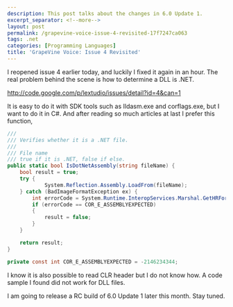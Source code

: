 ```yaml
---
description: This post talks about the changes in 6.0 Update 1.
excerpt_separator: <!--more-->
layout: post
permalink: /grapevine-voice-issue-4-revisited-17f7247ca063
tags: .net
categories: [Programming Languages]
title: 'GrapeVine Voice: Issue 4 Revisited'
---
```

I reopened issue 4 earlier today, and luckily I fixed it again in an hour. The real problem behind the scene is how to determine a DLL is .NET.

http://code.google.com/p/lextudio/issues/detail?id=4&can=1

It is easy to do it with SDK tools such as Ildasm.exe and corflags.exe, but I want to do it in C#. And after reading so much articles at last I prefer this function,

``` csharp
/// 
/// Verifies whether it is a .NET file.
/// 
/// File name
/// true if it is .NET, false if else.
public static bool IsDotNetAssembly(string fileName) {
    bool result = true;
    try {
            System.Reflection.Assembly.LoadFrom(fileName);
    } catch (BadImageFormatException ex) {
        int errorCode = System.Runtime.InteropServices.Marshal.GetHRForException(ex);
        if (errorCode == COR_E_ASSEMBLYEXPECTED)
        {
            result = false;
        }
    }

    return result;
}

private const int COR_E_ASSEMBLYEXPECTED = -2146234344;
```

I know it is also possible to read CLR header but I do not know how. A code sample I found did not work for DLL files.

I am going to release a RC build of 6.0 Update 1 later this month. Stay tuned.
<!--more-->
